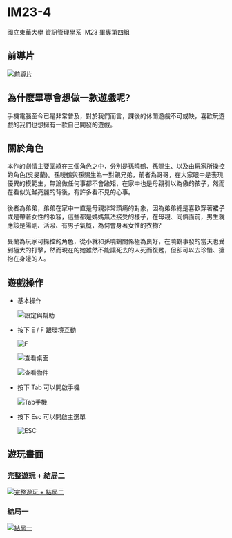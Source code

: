 # IM23-4
國立東華大學 資訊管理學系 IM23 畢專第四組

## 前導片
[![前導片](https://img.youtube.com/vi/MD6zuGm19Rw/0.jpg)](https://www.youtube.com/watch?v=MD6zuGm19Rw)

## 為什麼畢專會想做一款遊戲呢?
手機電腦至今已是非常普及，對於我們而言，課後的休閒遊戲不可或缺，喜歡玩遊戲的我們也想擁有一款自己開發的遊戲。

## 關於角色
本作的劇情主要圍繞在三個角色之中，分別是孫曉鶴、孫賜生、以及由玩家所操控的角色(吳旻蘭)。孫曉鶴與孫賜生為一對親兄弟，前者為哥哥，在大家眼中是表現優異的模範生，無論做任何事都不會踰矩，在家中也是母親引以為傲的孩子，然而在看似光鮮亮麗的背後，有許多看不見的心事。<br><br>後者為弟弟，弟弟在家中一直是母親非常頭痛的對象，因為弟弟總是喜歡穿著裙子或是帶著女性的妝容，這些都是媽媽無法接受的樣子，在母親、同儕面前，男生就應該是陽剛、活潑、有男子氣概，為何會身著女性的衣物?<br><br>旻蘭為玩家可操控的角色，從小就和孫曉鶴關係極為良好，在曉鶴事發的當天也受到極大的打擊，然而現在的她雖然不能讓死去的人死而復甦，但卻可以去珍惜、擁抱在身邊的人。

## 遊戲操作

- 基本操作

  ![設定與幫助](https://user-images.githubusercontent.com/61683914/208287243-78596edc-c277-46e3-b4b5-7caf1b79eb72.png)

- 按下 E / F 跟環境互動

  ![F](https://user-images.githubusercontent.com/61683914/208287207-a9c38f01-8a9e-4dfa-b698-f12ba15a8bca.png)
  
  ![查看桌面](https://user-images.githubusercontent.com/61683914/208287211-9c637ffc-824a-4000-b100-79f51e9f504e.png)
  
  ![查看物件](https://user-images.githubusercontent.com/61683914/208287229-7a221b2f-7de6-4109-b2d4-d433dae144e0.png)

- 按下 Tab 可以開啟手機

  ![Tab手機](https://user-images.githubusercontent.com/61683914/208287237-719aaca6-1675-4214-a4d0-baf4faece3ca.png)

- 按下 Esc 可以開啟主選單

  ![ESC](https://user-images.githubusercontent.com/61683914/208287203-06b5c0fb-0539-4b7e-9e73-2fed0e3ba205.png)

## 遊玩畫面
### 完整遊玩 + 結局二
[![完整遊玩 + 結局二](https://img.youtube.com/vi/YiR3wuOXJX8/0.jpg)](https://www.youtube.com/watch?v=YiR3wuOXJX8)

### 結局一
[![結局一](https://img.youtube.com/vi/TQKJIq9bUyE/0.jpg)](https://www.youtube.com/watch?v=TQKJIq9bUyE)

